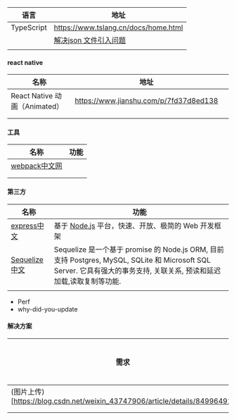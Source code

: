 | 语言       | 地址                                                         |
| ---------- | ------------------------------------------------------------ |
| TypeScript | https://www.tslang.cn/docs/home.html                         |
|            | [解决json 文件引入问题](https://mariusschulz.com/blog/importing-json-modules-in-typescript) |
|            |                                                              |



#### react native 

| 名称                          | 地址                                   |      |
| ----------------------------- | -------------------------------------- | ---- |
| React Native 动画（Animated） | https://www.jianshu.com/p/7fd37d8ed138 |      |
|                               |                                        |      |
|                               |                                        |      |

#### 工具

| 名称                                                 | 功能 |
| ---------------------------------------------------- | ---- |
| [webpack中文网](https://www.webpackjs.com/concepts/) |      |
|                                                      |      |
|                                                      |      |



#### 第三方

| 名称                                                         | 功能                                                         |
| ------------------------------------------------------------ | ------------------------------------------------------------ |
| [express中文](http://www.expressjs.com.cn/)                  | 基于 [Node.js](https://nodejs.org/en/) 平台，快速、开放、极简的 Web 开发框架 |
| [Sequelize中文](https://github.com/demopark/sequelize-docs-Zh-CN) | Sequelize 是一个基于 promise 的 Node.js ORM, 目前支持 Postgres, MySQL, SQLite 和 Microsoft SQL Server. 它具有强大的事务支持, 关联关系, 预读和延迟加载,读取复制等功能. |
|                                                              |                                                              |

- Perf
- why-did-you-update

#### 解决方案

| 需求                                                         | 解决方法 |
| ------------------------------------------------------------ | -------- |
| (图片上传)[https://blog.csdn.net/weixin_43747906/article/details/84996491] |          |
|                                                              |          |
|                                                              |          |


